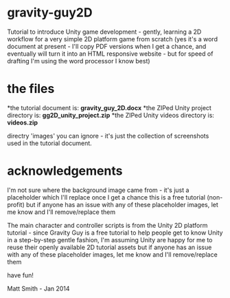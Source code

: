 gravity-guy2D
=============

Tutorial to introduce Unity game development - gently, learning a 2D workflow for a very simple 2D platform game from scratch
(yes it's a word document at present - I'll copy PDF versions when I get a chance, and eventually will turn it into an HTML responsive website - but for speed of drafting I'm using the word processor I know best)

the files
================

*the tutorial document is: **gravity_guy_2D.docx**
*the ZIPed Unity project directory is: **gg2D_unity_project.zip**
*the ZIPed Unity videos directory is: **videos.zip**

directry 'images' you can ignore - it's just the collection of screenshots used in the tutorial document.


acknowledgements
================
I'm not sure where the background image came from - it's just a placeholder which I'll replace once I get a chance
this is a free tutorial (non-profit)
but if anyone has an issue with any of these placeholder images, let me know and I'll remove/replace them

The main character and controller scripts is from the Unity 2D platform tutorial - since Gravity Guy is a free tutorial to help people get to know Unity in a step-by-step gentle fashion, I'm assuming Unity are happy for me to reuse their openly available 2D tutorial assets
but if anyone has an issue with any of these placeholder images, let me know and I'll remove/replace them

have fun!

Matt Smith - Jan 2014